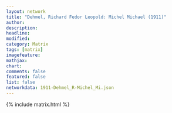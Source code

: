 ```yaml
---
layout: network
title: "Dehmel, Richard Fedor Leopold: Michel Michael (1911)"
author:
description:
headline:
modified:
category: Matrix
tags: [matrix]
imagefeature: 
mathjax: 
chart: 
comments: false
featured: false
list: false
networkdata: 1911-Dehmel_R-Michel_Mi.json
---
```

{% include matrix.html %}
